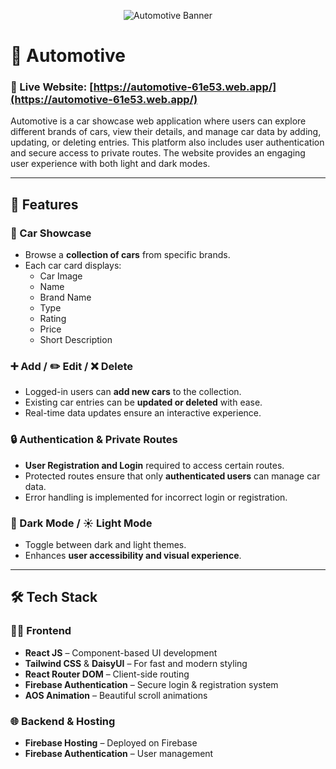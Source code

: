 <p align="center">
  <img src="https://i.postimg.cc/rpmCrcMd/Screenshot-12.jpg" alt="Automotive Banner" />
</p>


# 🚗 Automotive

### 🔗 Live Website: [https://automotive-61e53.web.app/](https://automotive-61e53.web.app/)

Automotive is a car showcase web application where users can explore different brands of cars, view their details, and manage car data by adding, updating, or deleting entries. This platform also includes user authentication and secure access to private routes. The website provides an engaging user experience with both light and dark modes.

---

## 📌 Features

### 🧩 Car Showcase
- Browse a **collection of cars** from specific brands.
- Each car card displays:
  - Car Image
  - Name
  - Brand Name
  - Type
  - Rating
  - Price
  - Short Description

### ➕ Add / ✏️ Edit / ❌ Delete
- Logged-in users can **add new cars** to the collection.
- Existing car entries can be **updated or deleted** with ease.
- Real-time data updates ensure an interactive experience.

### 🔒 Authentication & Private Routes
- **User Registration and Login** required to access certain routes.
- Protected routes ensure that only **authenticated users** can manage car data.
- Error handling is implemented for incorrect login or registration.

### 🌙 Dark Mode / ☀️ Light Mode
- Toggle between dark and light themes.
- Enhances **user accessibility and visual experience**.

---

## 🛠️ Tech Stack

### 🧑‍💻 Frontend
- **React JS** – Component-based UI development
- **Tailwind CSS** & **DaisyUI** – For fast and modern styling
- **React Router DOM** – Client-side routing
- **Firebase Authentication** – Secure login & registration system
- **AOS Animation** – Beautiful scroll animations

### 🌐 Backend & Hosting
- **Firebase Hosting** – Deployed on Firebase
- **Firebase Authentication** – User management